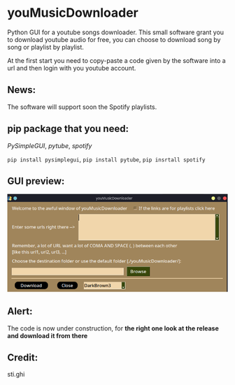 # youMusicDownloader
Python GUI for a youtube songs downloader. This small software grant you to download youtube audio for free, you can choose to download song by song or playlist by playlist.

At the first start you need to copy-paste a code given by the software into a url and then login with you youtube account.

## News:
The software will support soon the Spotify playlists.

## pip package that you need:
*PySimpleGUI*, *pytube*, *spotify* 

`pip install pysimplegui`, `pip install pytube`, `pip insrtall spotify`

## GUI preview:
![GUI preview](./media/windowView.png)

## Alert:
The code is now under construction, for **the right one look at the release and download it from there**

## Credit:
sti.ghi